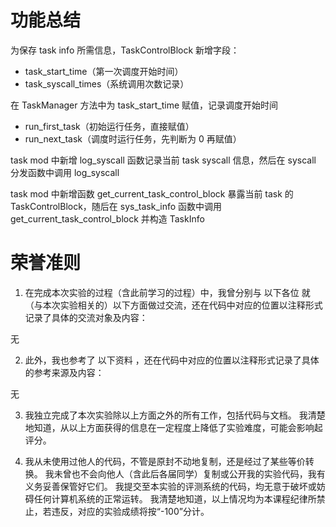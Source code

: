 # 功能总结
为保存 task info 所需信息，TaskControlBlock 新增字段：
- task_start_time（第一次调度开始时间）
- task_syscall_times（系统调用次数记录）

在 TaskManager 方法中为 task_start_time 赋值，记录调度开始时间
- run_first_task（初始运行任务，直接赋值）
- run_next_task（调度时运行任务，先判断为 0 再赋值）

task mod 中新增 log_syscall 函数记录当前 task syscall 信息，然后在 syscall 分发函数中调用 log_syscall

task mod 中新增函数 get_current_task_control_block 暴露当前 task 的 TaskControlBlock，随后在 sys_task_info 函数中调用 get_current_task_control_block 并构造 TaskInfo




# 荣誉准则
1. 在完成本次实验的过程（含此前学习的过程）中，我曾分别与 以下各位 就（与本次实验相关的）以下方面做过交流，还在代码中对应的位置以注释形式记录了具体的交流对象及内容：

无

2. 此外，我也参考了 以下资料 ，还在代码中对应的位置以注释形式记录了具体的参考来源及内容：

无

3. 我独立完成了本次实验除以上方面之外的所有工作，包括代码与文档。 我清楚地知道，从以上方面获得的信息在一定程度上降低了实验难度，可能会影响起评分。

4. 我从未使用过他人的代码，不管是原封不动地复制，还是经过了某些等价转换。 我未曾也不会向他人（含此后各届同学）复制或公开我的实验代码，我有义务妥善保管好它们。 我提交至本实验的评测系统的代码，均无意于破坏或妨碍任何计算机系统的正常运转。 我清楚地知道，以上情况均为本课程纪律所禁止，若违反，对应的实验成绩将按“-100”分计。